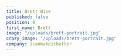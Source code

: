 ```yaml
---
title: Brett Wise
published: false
position: 0
first_name: Brett
image: "/uploads/brett-portrait.jpg"
crazy_image: "/uploads/brett-portrait.jpg"
company: icanmakeitbetter
---
```


